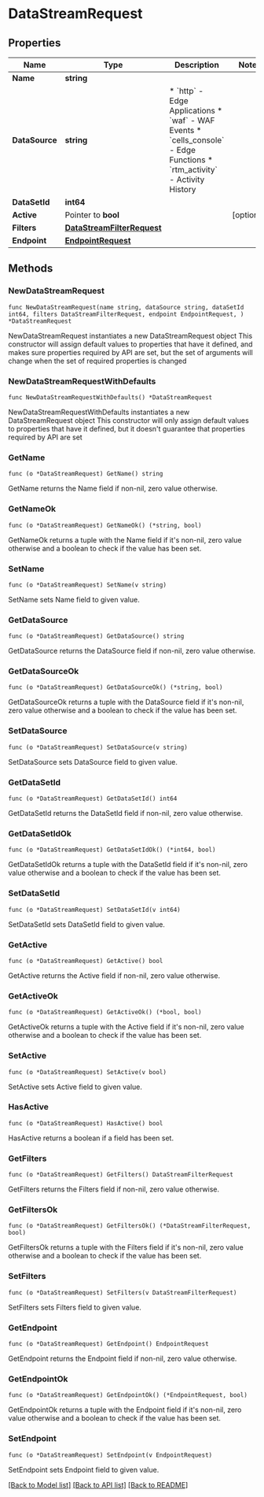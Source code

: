 # DataStreamRequest

## Properties

Name | Type | Description | Notes
------------ | ------------- | ------------- | -------------
**Name** | **string** |  | 
**DataSource** | **string** | * &#x60;http&#x60; - Edge Applications * &#x60;waf&#x60; - WAF Events * &#x60;cells_console&#x60; - Edge Functions * &#x60;rtm_activity&#x60; - Activity History | 
**DataSetId** | **int64** |  | 
**Active** | Pointer to **bool** |  | [optional] 
**Filters** | [**DataStreamFilterRequest**](DataStreamFilterRequest.md) |  | 
**Endpoint** | [**EndpointRequest**](EndpointRequest.md) |  | 

## Methods

### NewDataStreamRequest

`func NewDataStreamRequest(name string, dataSource string, dataSetId int64, filters DataStreamFilterRequest, endpoint EndpointRequest, ) *DataStreamRequest`

NewDataStreamRequest instantiates a new DataStreamRequest object
This constructor will assign default values to properties that have it defined,
and makes sure properties required by API are set, but the set of arguments
will change when the set of required properties is changed

### NewDataStreamRequestWithDefaults

`func NewDataStreamRequestWithDefaults() *DataStreamRequest`

NewDataStreamRequestWithDefaults instantiates a new DataStreamRequest object
This constructor will only assign default values to properties that have it defined,
but it doesn't guarantee that properties required by API are set

### GetName

`func (o *DataStreamRequest) GetName() string`

GetName returns the Name field if non-nil, zero value otherwise.

### GetNameOk

`func (o *DataStreamRequest) GetNameOk() (*string, bool)`

GetNameOk returns a tuple with the Name field if it's non-nil, zero value otherwise
and a boolean to check if the value has been set.

### SetName

`func (o *DataStreamRequest) SetName(v string)`

SetName sets Name field to given value.


### GetDataSource

`func (o *DataStreamRequest) GetDataSource() string`

GetDataSource returns the DataSource field if non-nil, zero value otherwise.

### GetDataSourceOk

`func (o *DataStreamRequest) GetDataSourceOk() (*string, bool)`

GetDataSourceOk returns a tuple with the DataSource field if it's non-nil, zero value otherwise
and a boolean to check if the value has been set.

### SetDataSource

`func (o *DataStreamRequest) SetDataSource(v string)`

SetDataSource sets DataSource field to given value.


### GetDataSetId

`func (o *DataStreamRequest) GetDataSetId() int64`

GetDataSetId returns the DataSetId field if non-nil, zero value otherwise.

### GetDataSetIdOk

`func (o *DataStreamRequest) GetDataSetIdOk() (*int64, bool)`

GetDataSetIdOk returns a tuple with the DataSetId field if it's non-nil, zero value otherwise
and a boolean to check if the value has been set.

### SetDataSetId

`func (o *DataStreamRequest) SetDataSetId(v int64)`

SetDataSetId sets DataSetId field to given value.


### GetActive

`func (o *DataStreamRequest) GetActive() bool`

GetActive returns the Active field if non-nil, zero value otherwise.

### GetActiveOk

`func (o *DataStreamRequest) GetActiveOk() (*bool, bool)`

GetActiveOk returns a tuple with the Active field if it's non-nil, zero value otherwise
and a boolean to check if the value has been set.

### SetActive

`func (o *DataStreamRequest) SetActive(v bool)`

SetActive sets Active field to given value.

### HasActive

`func (o *DataStreamRequest) HasActive() bool`

HasActive returns a boolean if a field has been set.

### GetFilters

`func (o *DataStreamRequest) GetFilters() DataStreamFilterRequest`

GetFilters returns the Filters field if non-nil, zero value otherwise.

### GetFiltersOk

`func (o *DataStreamRequest) GetFiltersOk() (*DataStreamFilterRequest, bool)`

GetFiltersOk returns a tuple with the Filters field if it's non-nil, zero value otherwise
and a boolean to check if the value has been set.

### SetFilters

`func (o *DataStreamRequest) SetFilters(v DataStreamFilterRequest)`

SetFilters sets Filters field to given value.


### GetEndpoint

`func (o *DataStreamRequest) GetEndpoint() EndpointRequest`

GetEndpoint returns the Endpoint field if non-nil, zero value otherwise.

### GetEndpointOk

`func (o *DataStreamRequest) GetEndpointOk() (*EndpointRequest, bool)`

GetEndpointOk returns a tuple with the Endpoint field if it's non-nil, zero value otherwise
and a boolean to check if the value has been set.

### SetEndpoint

`func (o *DataStreamRequest) SetEndpoint(v EndpointRequest)`

SetEndpoint sets Endpoint field to given value.



[[Back to Model list]](../README.md#documentation-for-models) [[Back to API list]](../README.md#documentation-for-api-endpoints) [[Back to README]](../README.md)


